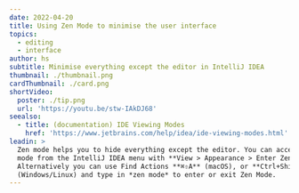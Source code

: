 ```yaml
---
date: 2022-04-20
title: Using Zen Mode to minimise the user interface
topics:
  - editing
  - interface
author: hs
subtitle: Minimise everything except the editor in IntelliJ IDEA
thumbnail: ./thumbnail.png
cardThumbnail: ./card.png
shortVideo:
  poster: ./tip.png
  url: 'https://youtu.be/stw-IAkDJ68'
seealso:
  - title: (documentation) IDE Viewing Modes
    href: 'https://www.jetbrains.com/help/idea/ide-viewing-modes.html'
leadin: >
  Zen mode helps you to hide everything except the editor. You can access Zen
  mode from the IntelliJ IDEA menu with **View > Appearance > Enter Zen Mode**.
  Alternatively you can use Find Actions **⌘⇧A** (macOS), or **Ctrl+Shift+A**
  (Windows/Linux) and type in *zen mode* to enter or exit Zen Mode.
---
```


